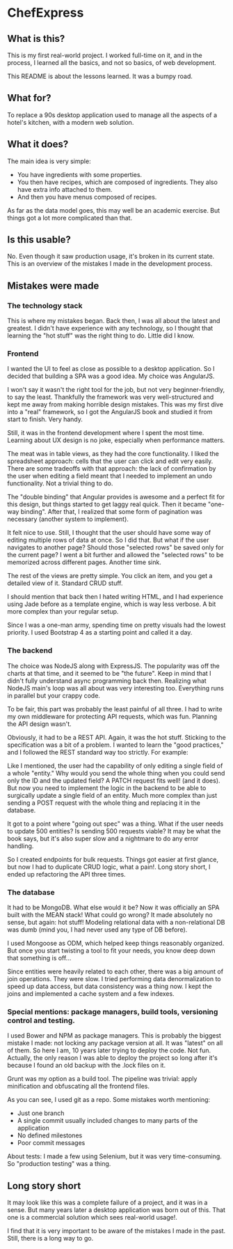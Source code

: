 # ChefExpress

## What is this?

This is my first real-world project. I worked full-time on it, and in the process, I learned all the basics, and not so basics, of web development.

This README is about the lessons learned. It was a bumpy road.

## What for?

To replace a 90s desktop application used to manage all the aspects of a hotel's kitchen, with a modern web solution. 

## What it does?

The main idea is very simple:

- You have ingredients with some properties.
- You then have recipes, which are composed of ingredients. They also have extra info attached to them.
- And then you have menus composed of recipes.

As far as the data model goes, this may well be an academic exercise. But things got a lot more complicated than that.
 
## Is this usable?

No. Even though it saw production usage, it's broken in its current state. This is an overview of the mistakes I made in the development process.

## Mistakes were made

### The technology stack

This is where my mistakes began. Back then, I was all about the latest and greatest. I didn't have experience with any technology, so I thought that learning the "hot stuff" was the right thing to do. Little did I know.


### Frontend

I wanted the UI to feel as close as possible to a desktop application. So I decided that building a SPA was a good idea. My choice was AngularJS.

I won't say it wasn't the right tool for the job, but not very beginner-friendly, to say the least. Thankfully the framework was very well-structured and kept me away from making horrible design mistakes. This was my first dive into a "real" framework, so I got the AngularJS book and studied it from start to finish. Very handy.

Still, it was in the frontend development where I spent the most time. Learning about UX design is no joke, especially when performance matters.

The meat was in table views, as they had the core functionality. I liked the spreadsheet approach: cells that the user can click and edit very easily. There are some tradeoffs with that approach: the lack of confirmation by the user when editing a field meant that I needed to implement an undo functionality. Not a trivial thing to do.

The "double binding" that Angular provides is awesome and a perfect fit for this design, but things started to get laggy real quick. Then it became "one-way binding". After that, I realized that some form of pagination was necessary (another system to implement).

It felt nice to use. Still, I thought that the user should have some way of editing multiple rows of data at once. So I did that. But what if the user navigates to another page? Should those "selected rows" be saved only for the current page? I went a bit further and allowed the "selected rows" to be memorized across different pages. Another time sink.

The rest of the views are pretty simple. You click an item, and you get a detailed view of it. Standard CRUD stuff.

I should mention that back then I hated writing HTML, and I had experience using Jade before as a template engine, which is way less verbose. A bit more complex than your regular setup.

Since I was a one-man army, spending time on pretty visuals had the lowest priority. I used Bootstrap 4 as a starting point and called it a day.

### The backend

The choice was NodeJS along with ExpressJS. The popularity was off the charts at that time, and it seemed to be "the future". Keep in mind that I didn't fully understand async programming back then. Realizing what NodeJS main's loop was all about was very interesting too. Everything runs in parallel but your crappy code.

To be fair, this part was probably the least painful of all three. I had to write my own middleware for protecting API requests, which was fun. Planning the API design wasn't.

Obviously, it had to be a REST API. Again, it was the hot stuff. Sticking to the specification was a bit of a problem. I wanted to learn the "good practices," and I followed the REST standard way too strictly. For example:

Like I mentioned, the user had the capability of only editing a single field of a whole "entity." Why would you send the whole thing when you could send only the ID and the updated field? A PATCH request fits well! (and it does). But now you need to implement the logic in the backend to be able to surgically update a single field of an entity. Much more complex than just sending a POST request with the whole thing and replacing it in the database.

It got to a point where "going out spec" was a thing. What if the user needs to update 500 entities? Is sending 500 requests viable? It may be what the book says, but it's also super slow and a nightmare to do any error handling.

So I created endpoints for bulk requests. Things got easier at first glance, but now I had to duplicate CRUD logic, what a pain!. Long story short, I ended up refactoring the API three times.

### The database

It had to be MongoDB. What else would it be? Now it was officially an SPA built with the MEAN stack! What could go wrong? It made absolutely no sense, but again: hot stuff! Modeling relational data with a non-relational DB was dumb (mind you, I had never used any type of DB before).

I used Mongoose as ODM, which helped keep things reasonably organized. But once you start twisting a tool to fit your needs, you know deep down that something is off...

Since entities were heavily related to each other, there was a big amount of join operations. They were slow. I tried performing data denormalization to speed up data access, but data consistency was a thing now. I kept the joins and implemented a cache system and a few indexes.


### Special mentions: package managers, build tools, versioning control and testing.

I used Bower and NPM as package managers. This is probably the biggest mistake I made: not locking any package version at all. It was "latest" on all of them. So here I am, 10 years later trying to deploy the code. Not fun. Actually, the only reason I was able to deploy the project so long after it's because I found an old backup with the .lock files on it.

Grunt was my option as a build tool. The pipeline was trivial: apply minification and obfuscating all the frontend files.

As you can see, I used git as a repo. Some mistakes worth mentioning:

- Just one branch
- A single commit usually included changes to many parts of the application
- No defined milestones
- Poor commit messages 

About tests: I made a few using Selenium, but it was very time-consuming. So "production testing" was a thing.

## Long story short

It may look like this was a complete failure of a project, and it was in a sense. But many years later a desktop application was born out of this. That one is a commercial solution which sees real-world usage!.

I find that it is very important to be aware of the mistakes I made in the past. Still, there is a long way to go.

